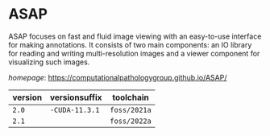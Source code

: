 # ASAP

ASAP focuses on fast and fluid image viewing with an easy-to-use interface  for making annotations. It consists of two main components: an IO library for reading and writing  multi-resolution images and a viewer component for visualizing such images.

*homepage*: <https://computationalpathologygroup.github.io/ASAP/>

version | versionsuffix | toolchain
--------|---------------|----------
``2.0`` | ``-CUDA-11.3.1`` | ``foss/2021a``
``2.1`` |  | ``foss/2022a``
